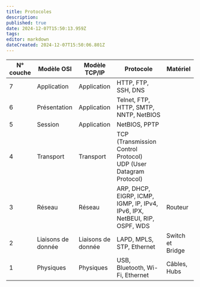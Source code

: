 ```yaml
---
title: Protocoles
description: 
published: true
date: 2024-12-07T15:50:13.959Z
tags: 
editor: markdown
dateCreated: 2024-12-07T15:50:06.801Z
---
```



| N° couche | **Modèle OSI**     | Modèle TCP/IP      | **Protocole**                                                              | Matériel         |
| --------- | ------------------ | ------------------ | -------------------------------------------------------------------------- | ---------------- |
| 7         | Application        | Application        | HTTP, FTP, SSH, DNS                                                        |                  |
| 6         | Présentation       | Application        | Telnet, FTP, HTTP, SMTP, NNTP, NetBIOS                                     |                  |
| 5         | Session            | Application        | NetBIOS, PPTP                                                              |                  |
| 4         | Transport          | Transport          | TCP (Transmission Control Protocol)  <br>UDP (User Datagram Protocol)      |                  |
| 3         | Réseau             | Réseau             | ARP, DHCP, EIGRP, ICMP, IGMP, IP, IPv4, IPv6, IPX, NetBEUI, RIP, OSPF, WDS | Routeur          |
| 2         | Liaisons de donnée | Liaisons de donnée | LAPD, MPLS, STP, Ethernet<br>                                              | Switch et Bridge |
| 1         | Physiques          | Physiques          | USB, Bluetooth, Wi-Fi, Ethernet                                            | Câbles, Hubs     |
